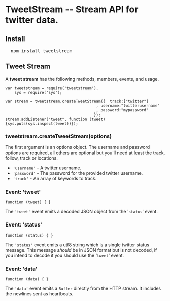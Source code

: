# TweetStream -- Stream API for twitter data.

## Install

<pre>
  npm install tweetstream
</pre>

## Tweet Stream

A **tweet stream** has the following methods, members, events, and usage.

    var tweetstream = require('tweetstream'),
        sys = require('sys');

    var stream = tweetstream.createTweetStream({  track:["twitter"]
                                            , username:"twitterusername"
                                            , password:"mypassword" 
                                           });
    stream.addListener("tweet", function (tweet) {sys.puts(sys.inspect(tweet))});

### tweetstream.createTweetStream(options)

The first argument is an options object. The username and password options are required, all others are optional but you'll need at least the track, follow, track or locations.

* `'username'` - A twitter username.
* `'password'` - The password for the provided twitter username.
* `'track'` - An array of keywords to track.

### Event: 'tweet'

`function (tweet) { }`

The `'tweet'` event emits a decoded JSON object from the '`status`' event.

### Event: 'status'

`function (status) { }`

The `'status'` event emits a utf8 string which is a single twitter status message. This message *should* be in JSON format but is not decoded, if you intend to decode it you should use the '`tweet`' event.

### Event: 'data'

`function (data) { }`

The `'data'` event emits a `Buffer` directly from the HTTP stream. It includes the newlines sent as heartbeats.
